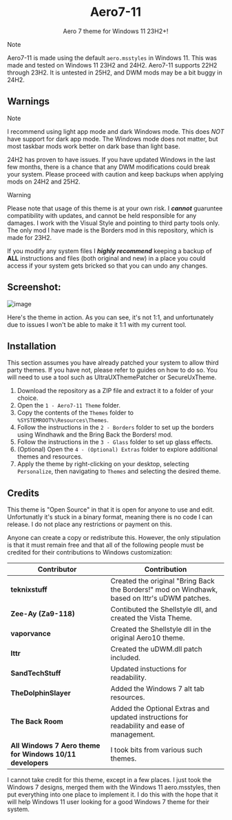 <div align="center">

# Aero7-11
Aero 7 theme for Windows 11 23H2+!

</div>

> [!NOTE]
> Aero7-11 is made using the default `aero.msstyles` in Windows 11. This was made and tested on Windows 11 23H2 and 24H2. Aero7-11 supports 22H2 through 23H2. It is untested in 25H2, and DWM mods may be a bit buggy in 24H2.

## Warnings

> [!NOTE]
> I recommend using light app mode and dark Windows mode. This does *NOT* have support for dark app mode. The Windows mode does not matter, but most taskbar mods work better on dark base than light base.
>
> 24H2 has proven to have issues. If you have updated Windows in the last few months, there is a chance that any DWM modifications could break your system. Please proceed with caution and keep backups when applying mods on 24H2 and 25H2.

> [!WARNING]
> Please note that usage of this theme is at your own risk. I ***cannot*** guaruntee compatibility with updates, and cannot be held responsible for any damages. I work with the Visual Style and pointing to third party tools only. The only mod I have made is the Borders mod in this repository, which is made for 23H2.
>
> If you modify any system files I ***highly recommend*** keeping a backup of **ALL** instructions and files (both original and new) in a place you could access if your system gets bricked so that you can undo any changes.

## Screenshot:
![image](https://github.com/user-attachments/assets/48751eb9-c8cf-402e-965e-22f5951d2337)

Here's the theme in action. As you can see, it's not 1:1, and unfortunately due to issues I won't be able to make it 1:1 with my current tool.

## Installation
This section assumes you have already patched your system to allow third party themes. If you have not, please refer to guides on how to do so. You will need to use a tool such as UltraUXThemePatcher or SecureUxTheme.

1. Download the repository as a ZIP file and extract it to a folder of your choice.
2. Open the `1 - Aero7-11 Theme` folder.
3. Copy the contents of the `Themes` folder to `%SYSTEMROOT%\Resources\Themes`.
4. Follow the instructions in the `2 - Borders` folder to set up the borders using Windhawk and the Bring Back the Borders! mod.
5. Follow the instructions in the `3 - Glass` folder to set up glass effects.
6. (Optional) Open the `4 - (Optional) Extras` folder to explore additional themes and resources.
7. Apply the theme by right-clicking on your desktop, selecting `Personalize`, then navigating to `Themes` and selecting the desired theme.

## Credits

This theme is "Open Source" in that it is open for anyone to use and edit. Unfortunatly it's stuck in a binary format, meaning there is no code I can release. I do not place any restrictions or payment on this.

Anyone can create a copy or redistribute this. However, the only stipulation is that it must remain free and that all of the following people must be credited for their contributions to Windows customization:

| Contributor | Contribution |
|-------------|--------------|
| **teknixstuff** | Created the original "Bring Back the Borders!" mod on Windhawk, based on Ittr's uDWM patches. |
| **Zee-Ay (Za9-118)** | Contibuted the Shellstyle dll, and created the Vista Theme. |
| **vaporvance** | Created the Shellstyle dll in the original Aero10 theme. |
| **Ittr** | Created the uDWM.dll patch included. |
| **SandTechStuff** | Updated instuctions for readability. |
| **TheDolphinSlayer** | Added the Windows 7 alt tab resources. |
| **The Back Room** | Added the Optional Extras and updated instructions for readability and ease of management. |
| **All Windows 7 Aero theme for Windows 10/11 developers** | I took bits from various such themes. |

I cannot take credit for this theme, except in a few places. I just took the Windows 7 designs, merged them with the Windows 11 aero.msstyles, then put everything into one place to implement it. I do this with the hope that it will help Windows 11 user looking for a good Windows 7 theme for their system.
